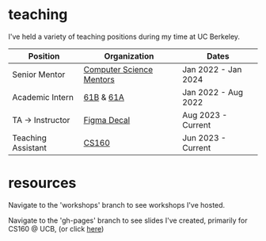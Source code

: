 # teaching
I've held a variety of teaching positions during my time at UC Berkeley.

| Position                           | Organization                                   | Dates               |
|------------------------------------|------------------------------------------------|---------------------|
| Senior Mentor                      | [Computer Science Mentors](https://csmentors.berkeley.edu/#/)                  | Jan 2022 - Jan 2024|
| Academic Intern                    | [61B](https://inst.eecs.berkeley.edu/~cs61b/sp22/) &    [61A](https://inst.eecs.berkeley.edu/~cs61b/sp22/)                                    | Jan 2022 - Aug 2022|
| TA -> Instructor                         | [Figma Decal](https://figmadecal.notion.site/figmadecal/Introduction-to-Figma-DeCal-922a92d8dfe443adb4b5a8037611ff15)                              |    Aug 2023 - Current          |
| Teaching Assistant                 | [CS160](https://kwsong.github.io/cs160su23/)                                     | Jun 2023 - Current             |

# resources
Navigate to the 'workshops' branch to see workshops I've hosted.

Navigate to the 'gh-pages' branch to see slides I've created, primarily for CS160 @ UCB, (or click <a href="https://cbannon35.github.io/teaching/" target="_blank">here</a>)
